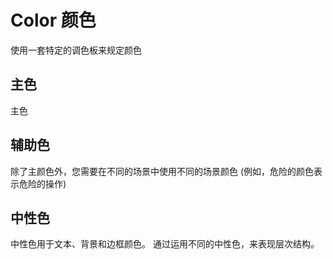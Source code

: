 # Color 颜色
使用一套特定的调色板来规定颜色

## 主色
主色
<div>
  <sl-color text="Brand Color" color="#409EFF" otherColor></sl-color>
</div>

## 辅助色
除了主颜色外，您需要在不同的场景中使用不同的场景颜色 (例如，危险的颜色表示危险的操作)
<div>
  <sl-color text="Success" color="#67C23A" otherColor></sl-color>
  <sl-color text="Warning" color="#E6A23C" otherColor></sl-color>
  <sl-color text="Danger" color="#F56C6C" otherColor></sl-color>
  <sl-color text="Info" color="#909399" otherColor></sl-color>
</div>

## 中性色
中性色用于文本、背景和边框颜色。 通过运用不同的中性色，来表现层次结构。
<div>
  <sl-color text="Primary Text" color="#303133"></sl-color>
  <sl-color text="Darker Border" color="#CDD0D6"></sl-color>
  <sl-color text="Darker Fill" color="#E6E8EB"></sl-color>
  <sl-color text="Basic Black" color="#000000"></sl-color>
  <sl-color text="Regular Text" color="#606266"></sl-color>
  <sl-color text="Dark Border" color="#D4D7DE"></sl-color>
  <sl-color text="Dark Fill" color="#EBEDF0"></sl-color>
  <sl-color text="Basic White" color="#FFFFFF"></sl-color>
</div>
